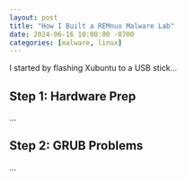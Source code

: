 ```yaml
---
layout: post
title: "How I Built a REMnux Malware Lab"
date: 2024-06-16 10:00:00 -0700
categories: [malware, linux]
---
```


I started by flashing Xubuntu to a USB stick...

## Step 1: Hardware Prep

...

## Step 2: GRUB Problems

...
